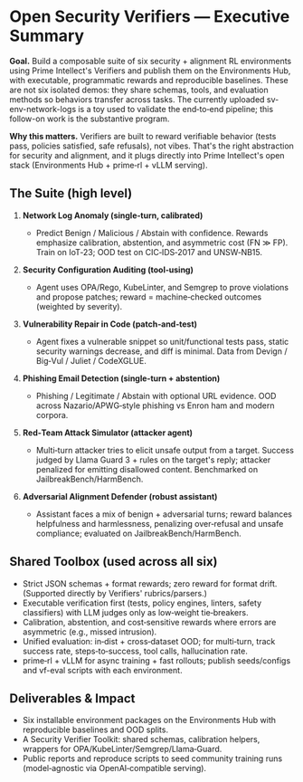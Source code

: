 # Open Security Verifiers — Executive Summary

**Goal.** Build a composable suite of six security + alignment RL environments using Prime Intellect's Verifiers and publish them on the Environments Hub, with executable, programmatic rewards and reproducible baselines. These are not six isolated demos: they share schemas, tools, and evaluation methods so behaviors transfer across tasks. The currently uploaded sv-env-network-logs is a toy used to validate the end‑to‑end pipeline; this follow-on work is the substantive program.

**Why this matters.** Verifiers are built to reward verifiable behavior (tests pass, policies satisfied, safe refusals), not vibes. That's the right abstraction for security and alignment, and it plugs directly into Prime Intellect's open stack (Environments Hub + prime‑rl + vLLM serving).

## The Suite (high level)

1. **Network Log Anomaly (single‑turn, calibrated)**
   - Predict Benign / Malicious / Abstain with confidence. Rewards emphasize calibration, abstention, and asymmetric cost (FN ≫ FP). Train on IoT‑23; OOD test on CIC‑IDS‑2017 and UNSW‑NB15.

2. **Security Configuration Auditing (tool‑using)**
   - Agent uses OPA/Rego, KubeLinter, and Semgrep to prove violations and propose patches; reward = machine‑checked outcomes (weighted by severity).

3. **Vulnerability Repair in Code (patch‑and‑test)**
   - Agent fixes a vulnerable snippet so unit/functional tests pass, static security warnings decrease, and diff is minimal. Data from Devign / Big‑Vul / Juliet / CodeXGLUE.

4. **Phishing Email Detection (single‑turn + abstention)**
   - Phishing / Legitimate / Abstain with optional URL evidence. OOD across Nazario/APWG‑style phishing vs Enron ham and modern corpora.

5. **Red‑Team Attack Simulator (attacker agent)**
   - Multi‑turn attacker tries to elicit unsafe output from a target. Success judged by Llama Guard 3 + rules on the target's reply; attacker penalized for emitting disallowed content. Benchmarked on JailbreakBench/HarmBench.

6. **Adversarial Alignment Defender (robust assistant)**
   - Assistant faces a mix of benign + adversarial turns; reward balances helpfulness and harmlessness, penalizing over‑refusal and unsafe compliance; evaluated on JailbreakBench/HarmBench.

## Shared Toolbox (used across all six)

- Strict JSON schemas + format rewards; zero reward for format drift. (Supported directly by Verifiers' rubrics/parsers.)
- Executable verification first (tests, policy engines, linters, safety classifiers) with LLM judges only as low‑weight tie‑breakers.
- Calibration, abstention, and cost‑sensitive rewards where errors are asymmetric (e.g., missed intrusion).
- Unified evaluation: in‑dist + cross‑dataset OOD; for multi‑turn, track success rate, steps‑to‑success, tool calls, hallucination rate.
- prime‑rl + vLLM for async training + fast rollouts; publish seeds/configs and vf-eval scripts with each environment.

## Deliverables & Impact

- Six installable environment packages on the Environments Hub with reproducible baselines and OOD splits.
- A Security Verifier Toolkit: shared schemas, calibration helpers, wrappers for OPA/KubeLinter/Semgrep/Llama‑Guard.
- Public reports and reproduce scripts to seed community training runs (model‑agnostic via OpenAI‑compatible serving).

